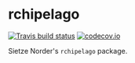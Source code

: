 # rchipelago

[![Travis build status](https://travis-ci.org/richelbilderbeek/rchipelago.svg?branch=master)](https://travis-ci.org/richelbilderbeek/rchipelago)
[![codecov.io](https://codecov.io/github/richelbilderbeek/rchipelago/coverage.svg?branch=master)](https://codecov.io/github/richelbilderbeek/rchipelago/branch/master)

Sietze Norder's `rchipelago` package.
 